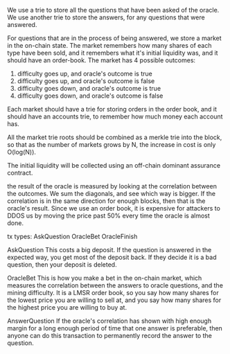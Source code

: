 We use a trie to store all the questions that have been asked of the oracle.
We use another trie to store the answers, for any questions that were answered.

For questions that are in the process of being answered, we store a market in the on-chain state.
The market remembers how many shares of each type have been sold, and it remembers what it's initial liquidity was, and it should have an order-book.
The market has 4 possible outcomes:
1) difficulty goes up, and oracle's outcome is true
2) difficulty goes up, and oracle's outcome is false
3) difficulty goes down, and oracle's outcome is true
4) difficulty goes down, and oracle's outcome is false

Each market should have a trie for storing orders in the order book, and it should have an accounts trie, to remember how much money each account has.

All the market trie roots should be combined as a merkle trie into the block, so that as the number of markets grows by N, the increase in cost is only O(log(N)).




The initial liquidity will be collected using an off-chain dominant assurance contract.

the result of the oracle is measured by looking at the correlation between the outcomes.
We sum the diagonals, and see which way is bigger.
If the correlation is in the same direction for enough blocks, then that is the oracle's result.
Since we use an order book, it is expensive for attackers to DDOS us by moving the price past 50% every time the oracle is almost done.


tx types:
AskQuestion
OracleBet
OracleFinish

AskQuestion
This costs a big deposit. If the question is answered in the expected way, you get most of the deposit back.
If they decide it is a bad question, then your deposit is deleted.

OracleBet
This is how you make a bet in the on-chain market, which measures the correlation between the answers to oracle questions, and the mining difficulty. It is a LMSR order book, so you say how many shares for the lowest price you are willing to sell at, and you say how many shares for the highest price you are willing to buy at.

AnswerQuestion
If the oracle's correlation has shown with high enough margin for a long enough period of time that one answer is preferable, then anyone can do this transaction to permanently record the answer to the question.